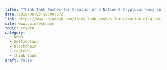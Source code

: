 ```yaml
---
title: "Think Tank Pushes for Creation of a National Cryptocurrency in Switzerland"
date: 2019-06-05T18:00:57Z
link: https://www.coindesk.com/think-tank-pushes-for-creation-of-a-national-cryptocurrency-in-switzerland?utm_medium=RSS&utm_source=hune
site: www.coindesk.com
topic: crypto
category:
  - News
  - Switzerland
  - Blockchain
  - regtech
  - think tank
draft: false
---
```


